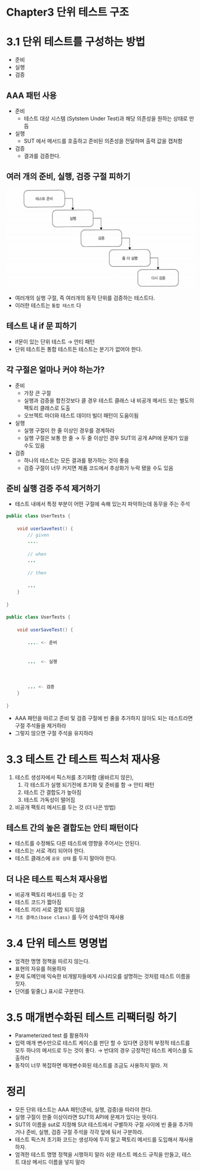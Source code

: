 # Chapter3 단위 테스트 구조



# 3.1 단위 테스트를 구성하는 방법

- 준비
- 실행
- 검증

## AAA 패턴 사용

- 준비
    - 테스트 대상 시스템 (Sytstem Under Test)과 해당 의존성을 원하는 상태로 만듬
- 실행
    - SUT 에서 메서드를 호출하고 준비된 의존성을 전달하며 출력 값을 캡처함
- 검증
    - 결과를 검증한다.

## 여러 개의 준비, 실행, 검증 구절 피하기

![Untitled](image/Untitled.png)

- 여러개의 실행 구절, 즉 여러개의 동작 단위를 검증하는 테스트다.
- 이러한 테스트는 `통합 테스트` 다

## 테스트 내 if 문 피하기

- if문이 있는 단위 테스트 → 안티 패턴
- 단위 테스트든 통합 테스트든 테스트는 분기가 없어야 한다.

## 각 구절은 얼마나 커야 하는가?

- 준비
    - 가장 큰 구절
    - 실행과 검증을 합친것보다 클 경우 테스트 클래스 내 비공개 메서드 또는 별도의 팩토리 클래스로 도출
    - 오브젝트 마더와 테스트 데이터 빌더 패턴이 도움이됨
- 실행
    - 실행 구절이 한 줄 이상인 경우를 경계하라
    - 실행 구절은 보통 한 줄 → 두 줄 이상인 경우 SUT의 공개 API에 문제가 있을 수도 있음
- 검증
    - 하나의 테스트는 모든 결과를 평가하는 것이 좋음
    - 검증 구절이 너무 커지면 제품 코드에서 추상화가 누락 됐을 수도 있음

## 준비 실행 검증 주석 제거하기

- 테스트 내에서 특정 부분이 어떤 구절에 속해 있는지 파악하는데 동무을 주는 주석

```java
public class UserTests {

	void userSaveTest() {
		// given
		....
		
		// when
		...

		// then

		...
	}

}

public class UserTests {

	void userSaveTest() {
		
		.... <- 준비
		
		
		...  <- 실행

		

		... <- 검증
	}

}
```

- AAA 패턴을 따르고 준비 및 검증 구절에 빈 줄을 추가하지 않아도 되는 테스트라면 구절 주석들을 제거하라
- 그렇지 않으면 구절 주석을 유지하라



# 3.3 테스트 간 테스트 픽스처 재사용

1. 테스트 생성자에서 픽스처를 초기화함 (올바르지 않은), 
    1. 각 테스트가 실행 되기전에 초기화 및 준비를 함 → 안티 패턴
    2. 테스트 간 결합도가 높아짐
    3. 테스트 가독성이 떨어짐
2. 비공개 팩토리 메서드를 두는 것 (더 나은 방법)
    
     
    

## 테스트 간의 높은 결합도는 안티 패턴이다

- 테스트를 수정해도 다른 테스트에 영향을 주어서는 안된다.
- 테스트는 서로 격리 되어야 한다.
- 테스트 클래스에 `공유 상태` 를 두지 말아야 한다.

## 더 나은 테스트 픽스처 재사용법

- 비공개 팩토리 메서드를 두는 것
- 테스트 코드가 짧아짐
- 테스트 끼리 서로 결합 되지 않음
- `기초 클래스(base class)` 를 두어 상속받아 재사용



# 3.4 단위 테스트 명명법

- 엄격한 명명 정책을 따르지 않는다.
- 표현의 자유를 허용하자
- 문제 도메인에 익숙한 비개발자들에게 시나리오를 설명하는 것처럼 테스트 이름을 짓자.
- 단어를 밑줄(_) 표시로 구분한다.



# 3.5 매개변수화된 테스트 리팩터링 하기

- Parameterized test 를 활용하자
- 입력 매개 변수만으로 테스트 케이스를 판단 할 수 있다면 긍정적 부정적 테스트를 모두 하나의 메서드로 두는 것이 좋다. → 반대의 경우 긍정적인 테스트 케이스를 도출하라
- 동작이 너무 복잡하면 매개변수화된 테스트를 조금도 사용하지 말라.
저



# 정리

- 모든 단위 테스트는 AAA 패턴(준비, 실행, 검증)을 따라야 한다.
- 실행 구절이 한줄 이상이라면 SUT의 API에 문제가 있다는 뜻이다.
- SUT의 이름을 sut로 지정해 SUt 테스트에서 구별하자
구절 사이에 빈 줄을 추가하거나 준비, 실행, 검증 구절 주석을 각각 앞에 둬서 구분하라.
- 테스트 픽스처 초기화 코드는 생성자에 두지 말고 팩토리 메서드를 도입해서 재사용하자.
- 엄격한 테스트 명명 정책을 시행하지 말라
쉬운 테스트 메소드 규칙을 만들고, 테스트 대상 메서드 이름을 넣지 말라